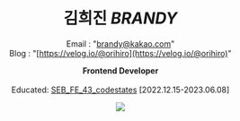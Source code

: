 <div align="center">
  

  


  # 김희진 *BRANDY*
  Email : "brandy@kakao.com"
  <br>
Blog : "[https://velog.io/@orihiro](https://velog.io/@orihiro)"


 **Frontend Developer** <br/><br/>
Educated: [SEB_FE_43_codestates](https://github.com/codestates-seb) [2022.12.15-2023.06.08] 
  
<img src="https://img.shields.io/badge/react-61DAFB?style=flat-square&logo=react&logoColor=white"/>
 
</div>
